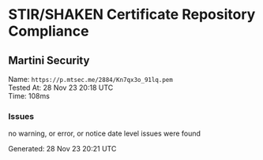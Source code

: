 # STIR/SHAKEN Certificate Repository Compliance

## Martini Security

Name: `https://p.mtsec.me/2884/Kn7qx3o_91lq.pem`\
Tested At: 28 Nov 23 20:18 UTC\
Time: 108ms

### Issues

no warning, or error, or notice date level issues were found

Generated: 28 Nov 23 20:21 UTC
